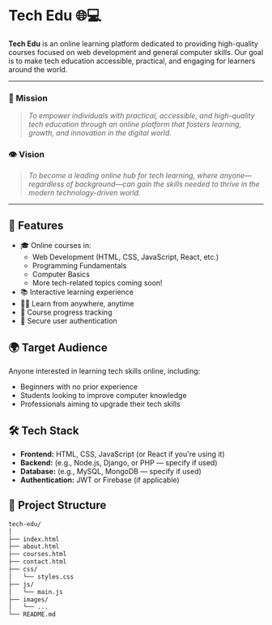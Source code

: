 # Tech Edu 🌐💻

**Tech Edu** is an online learning platform dedicated to providing high-quality courses focused on web development and general computer skills. Our goal is to make tech education accessible, practical, and engaging for learners around the world.

---

### 🎯 Mission

> *To empower individuals with practical, accessible, and high-quality tech education through an online platform that fosters learning, growth, and innovation in the digital world.*

### 👁️ Vision

> *To become a leading online hub for tech learning, where anyone—regardless of background—can gain the skills needed to thrive in the modern technology-driven world.*

---

## 🚀 Features

- 🎓 Online courses in:
  - Web Development (HTML, CSS, JavaScript, React, etc.)
  - Programming Fundamentals
  - Computer Basics
  - More tech-related topics coming soon!
- 📚 Interactive learning experience
- 🧑‍🏫 Learn from anywhere, anytime
- 📝 Course progress tracking
- 🔐 Secure user authentication

## 🌍 Target Audience

Anyone interested in learning tech skills online, including:
- Beginners with no prior experience
- Students looking to improve computer knowledge
- Professionals aiming to upgrade their tech skills

## 🛠️ Tech Stack

- **Frontend:** HTML, CSS, JavaScript (or React if you're using it)
- **Backend:** (e.g., Node.js, Django, or PHP — specify if used)
- **Database:** (e.g., MySQL, MongoDB — specify if used)
- **Authentication:** JWT or Firebase (if applicable)

## 🧱 Project Structure

```bash
tech-edu/
│
├── index.html
├── about.html
├── courses.html
├── contact.html
├── css/
│   └── styles.css
├── js/
│   └── main.js
├── images/
│   └── ...
└── README.md
